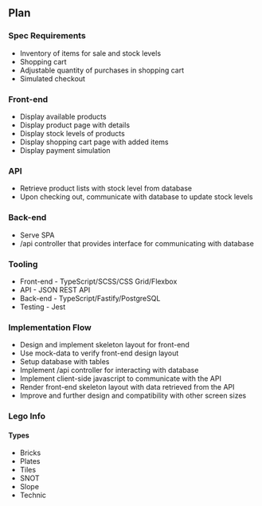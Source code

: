 ## Plan

### Spec Requirements

* Inventory of items for sale and stock levels
* Shopping cart
* Adjustable quantity of purchases in shopping cart
* Simulated checkout

### Front-end

* Display available products
* Display product page with details
* Display stock levels of products
* Display shopping cart page with added items
* Display payment simulation

### API

* Retrieve product lists with stock level from database
* Upon checking out, communicate with database to update stock levels

### Back-end

* Serve SPA
* /api controller that provides interface for communicating with database

### Tooling

* Front-end - TypeScript/SCSS/CSS Grid/Flexbox
* API - JSON REST API
* Back-end - TypeScript/Fastify/PostgreSQL
* Testing - Jest

### Implementation Flow

* Design and implement skeleton layout for front-end
* Use mock-data to verify front-end design layout
* Setup database with tables
* Implement /api controller for interacting with database
* Implement client-side javascript to communicate with the API
* Render front-end skeleton layout with data retrieved from the API
* Improve and further design and compatibility with other screen sizes

### Lego Info

#### Types

* Bricks
* Plates
* Tiles
* SNOT
* Slope
* Technic
